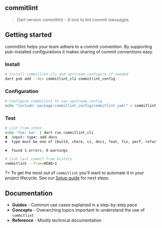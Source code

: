 ## commitlint

> Dart version commitlint - A tool to lint commit messages.

## Getting started

commitlint helps your team adhere to a commit convention. By supporting pub-installed configurations it makes sharing of commit conventions easy.

### Install

```bash
# Install commitlint_cli and upstream configure if needed
dart pub add --dev commitlint_cli commitlint_config
```

### Configuration

```bash
# Configure commitlint to use upstream config
echo "include: package:commitlint_config/commitlint.yaml" > commitlint.yaml
```

### Test

```bash
# Lint from stdin
echo 'foo: bar' | dart run commitlint_cli
⧗  input: type: add docs
✖  type must be one of [build, chore, ci, docs, feat, fix, perf, refactor, revert, style, test] type-enum

✖  found 1 errors, 0 warnings
```

```bash
# Lint last commit from history
commitlint --from=HEAD~1
```

?> To get the most out of `commitlint` you'll want to automate it in your project lifecycle. See our [Setup guide](./guides-setup.md) for next steps.

## Documentation

- **Guides** - Common use cases explained in a step-by-step pace
- **Concepts** - Overarching topics important to understand the use of `commitlint`
- **Reference** - Mostly technical documentation
